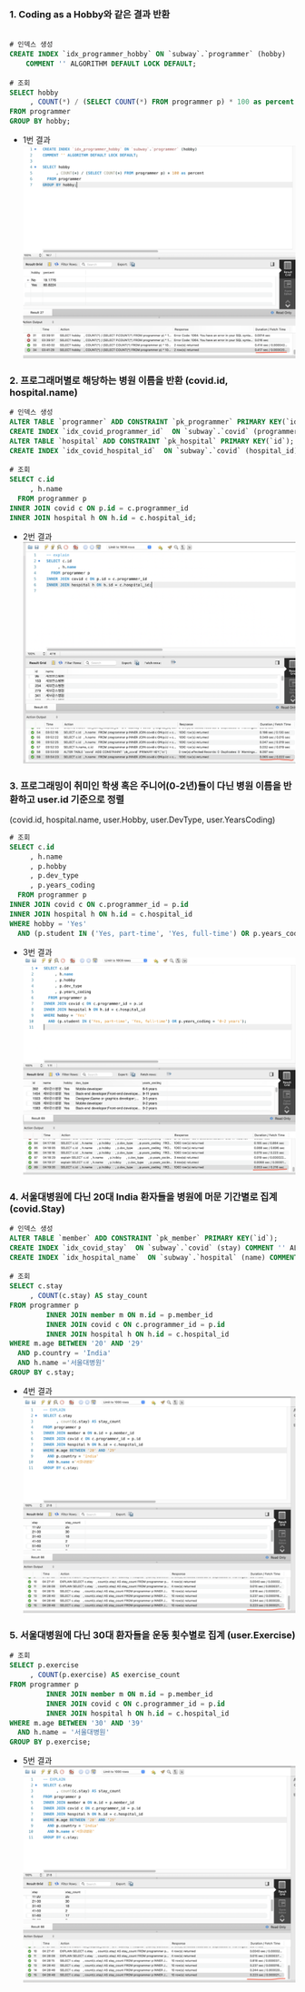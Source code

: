 
### 1. Coding as a Hobby와 같은 결과 반환
```sql

# 인덱스 생성
CREATE INDEX `idx_programmer_hobby` ON `subway`.`programmer` (hobby)
    COMMENT '' ALGORITHM DEFAULT LOCK DEFAULT;

# 조회
SELECT hobby
     , COUNT(*) / (SELECT COUNT(*) FROM programmer p) * 100 as percent
FROM programmer
GROUP BY hobby;
```
* 1번 결과
![결과1](images/1_after.png)

### 2. 프로그래머별로 해당하는 병원 이름을 반환 (covid.id, hospital.name)
```sql
# 인덱스 생성
ALTER TABLE `programmer` ADD CONSTRAINT `pk_programmer` PRIMARY KEY(`id`);
CREATE INDEX `idx_covid_programmer_id`  ON `subway`.`covid` (programmer_id) COMMENT '' ALGORITHM DEFAULT LOCK DEFAULT;
ALTER TABLE `hospital` ADD CONSTRAINT `pk_hospital` PRIMARY KEY(`id`);
CREATE INDEX `idx_covid_hospital_id`  ON `subway`.`covid` (hospital_id) COMMENT '' ALGORITHM DEFAULT LOCK DEFAULT;

# 조회
SELECT c.id
     , h.name 
  FROM programmer p
INNER JOIN covid c ON p.id = c.programmer_id
INNER JOIN hospital h ON h.id = c.hospital_id;
```
* 2번 결과
![결과2](images/2_after.png)

### 3. 프로그래밍이 취미인 학생 혹은 주니어(0-2년)들이 다닌 병원 이름을 반환하고 user.id 기준으로 정렬
(covid.id, hospital.name, user.Hobby, user.DevType, user.YearsCoding)
```sql
# 조회
SELECT c.id
	 , h.name
     , p.hobby
     , p.dev_type
     , p.years_coding
  FROM programmer p
INNER JOIN covid c ON c.programmer_id = p.id   
INNER JOIN hospital h ON h.id = c.hospital_id
WHERE hobby = 'Yes'
  AND (p.student IN ('Yes, part-time', 'Yes, full-time') OR p.years_coding = '0-2 years');
```
* 3번 결과
![결과3](images/3_after.png)

### 4. 서울대병원에 다닌 20대 India 환자들을 병원에 머문 기간별로 집계 (covid.Stay)
```sql
# 인덱스 생성
ALTER TABLE `member` ADD CONSTRAINT `pk_member` PRIMARY KEY(`id`);
CREATE INDEX `idx_covid_stay`  ON `subway`.`covid` (stay) COMMENT '' ALGORITHM DEFAULT LOCK DEFAULT;
CREATE INDEX `idx_hospital_name`  ON `subway`.`hospital` (name) COMMENT '' ALGORITHM DEFAULT LOCK DEFAULT;

# 조회
SELECT c.stay
     , COUNT(c.stay) AS stay_count
FROM programmer p
         INNER JOIN member m ON m.id = p.member_id
         INNER JOIN covid c ON c.programmer_id = p.id
         INNER JOIN hospital h ON h.id = c.hospital_id
WHERE m.age BETWEEN '20' AND '29'
  AND p.country = 'India'
  AND h.name ='서울대병원'
GROUP BY c.stay;
```
* 4번 결과
![결과4](images/4_after.png)
### 5. 서울대병원에 다닌 30대 환자들을 운동 횟수별로 집계 (user.Exercise)
```sql
# 조회
SELECT p.exercise
     , COUNT(p.exercise) AS exercise_count
FROM programmer p
         INNER JOIN member m ON m.id = p.member_id
         INNER JOIN covid c ON c.programmer_id = p.id
         INNER JOIN hospital h ON h.id = c.hospital_id
WHERE m.age BETWEEN '30' AND '39'
  AND h.name = '서울대병원'
GROUP BY p.exercise;
```
* 5번 결과
![결과5](images/4_after.png)

